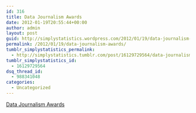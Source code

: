 ```yaml
---
id: 316
title: Data Journalism Awards
date: 2012-01-19T20:55:44+00:00
author: admin
layout: post
guid: http://simplystatistics.wordpress.com/2012/01/19/data-journalism-awards
permalink: /2012/01/19/data-journalism-awards/
tumblr_simplystatistics_permalink:
  - http://simplystatistics.tumblr.com/post/16129729564/data-journalism-awards
tumblr_simplystatistics_id:
  - 16129729564
dsq_thread_id:
  - 988341048
categories:
  - Uncategorized
---
```

[Data Journalism Awards](http://googleblog.blogspot.com/2012/01/data-journalism-awards-now-accepting.html)